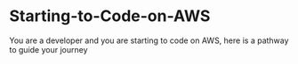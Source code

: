 # Starting-to-Code-on-AWS
You are a developer and you are starting to code on AWS, here is a pathway to guide your journey
